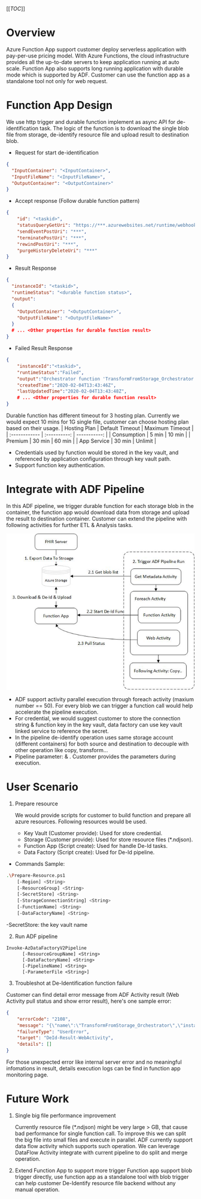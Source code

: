 [[_TOC_]]

# Overview
Azure Function App support customer deploy serverless application with pay-per-use pricing model. With Azure Functions, the cloud infrastructure provides all the up-to-date servers to keep application running at auto scale. Function App also supports long running application with durable mode which is supported by ADF. Customer can use the function app as a standalone tool not only for web request.

# Function App Design
We use http trigger and durable function implement as async API for de-identification task. The logic of the function is to download the single blob file from storage, de-identify resource file and upload result to destination blob.

* Request for start de-identification
```json
{ 
  "InputContainer": "<InputContainer>", 
  "InputFileName": "<InputFileName>",  
  "OutputContainer": "<OutputContainer>"
}
```

* Accept response (Follow durable function pattern)
```json
{
    "id": "<taskid>",
    "statusQueryGetUri": "https://***.azurewebsites.net/runtime/webhooks/durabletask/instances/**?taskHub=DurableFunctionsHub&connection=Storage&code=*****",
    "sendEventPostUri": "***",
    "terminatePostUri": "***",
    "rewindPostUri": "***",
    "purgeHistoryDeleteUri": "***"
}
```

* Result Response
```json
{
  "instanceId": "<taskid>",
  "runtimeStatus": "<durable function status>",
  "output": 
  {
    "OutputContainer": "<OutputContainer>",
    "OutputFileName": "<OutputFileName>"
  }
  # ... <Other properties for durable function result>
}
```

* Failed Result Response
```json
{
    "instanceId":"<taskid>",
    "runtimeStatus":"Failed",
    "output":"Orchestrator function 'TransformFromStorage_Orchestrator' failed: The activity function 'TransformFromStorage' failed: \"Container: not-exist-container not exist\". See the function execution logs for additional details.",
    "createdTime":"2020-02-04T13:43:46Z",
    "lastUpdatedTime":"2020-02-04T13:43:48Z",
    # ... <Other properties for durable function result>
}
```

Durable function has different timeout for 3 hosting plan. Currently we would expect 10 mins for 1G single file, customer can choose hosting plan based on their usage.
| Hosting Plan  | Default Timeout   | Maximum Timeout   |
| :------------ | :----------:      | -----------:      |
|  Consumption  | 5 min             | 10 min            |
|  Premium      | 30 min            | 60 min            |
|  App Service  | 30 min            | Unlimit           |

* Credentials used by function would be stored in the key vault, and referenced by application configuration through key vault path.
* Support function key authentication. 

# Integrate with ADF Pipeline
In this ADF pipeline, we trigger durable function for each storage blob in the container, the function app would download data from storage and upload the result to destination container. Customer can extend the pipeline with following activities for further ETL & Analysis tasks.

![ADF Pipeline.jpg](/.attachments/ADF%20Pipeline-54653e1f-fab7-40ac-8e1b-ef6418a2e9c9.jpg)

* ADF support activity parallel execution through foreach activity (maxium number == 50). For every blob we can trigger a function call would help accelerate the pipeline execution.
* For credential, we would suggest customer to store the connection string & function key in the key vault, data factory can use key vault linked service to reference the secret. 
* In the pipeline de-identify operation uses same storage account (different containers) for both source and destination to decouple with other operation like copy, transform... 
* Pipeline parameter: <SourceContainer> & <DestinationContainer>. Customer provides the parameters during execution.

# User Scenario
1. Prepare resource

   We would provide scripts for customer to build function and prepare all azure resources. Following resources would be used.
   - Key Vault (Customer provide): Used for store credential.
   - Storage (Customer provide): Used for store resource files (*.ndjson).
   - Function App (Script create): Used for handle De-Id tasks.
   - Data Factory (Script create): Used for De-Id pipeline.

* Commands Sample:
```sh
.\Prepare-Resource.ps1  
    [-Region] <String>
    [-ResourceGroup] <String> 
    [-SecretStore] <String>
    [-StorageConnectionString] <String>
    [-FunctionName] <String>
    [-DataFactoryName] <String>     
```
-SecretStore: the key vault name

2. Run ADF pipeline
```
Invoke-AzDataFactoryV2Pipeline
      [-ResourceGroupName] <String>
      [-DataFactoryName] <String>
      [-PipelineName] <String>
      [-ParameterFile <String>]
```

3. Troubleshot at De-Identification function failure

Customer can find detail error message from ADF Activity result (Web Activity pull status and show error result), here's one sample error:
```json
{
    "errorCode": "2108",
    "message": "{\"name\":\"TransformFromStorage_Orchestrator\",\"instanceId\":\"c92644840fe4451a9045bc11ffd7627d\",\"runtimeStatus\":\"Failed\",\"input\":{\"$type\":\"DeIdentification.TransformRequest, DeIdentification\",\"InputContainer\":\"not-exist-container\",\"InputFileName\":\"not-exist-file\",\"OutputContainer\":\"not-exist-file\"},\"customStatus\":null,\"output\":\"Orchestrator function 'TransformFromStorage_Orchestrator' failed: The activity function 'TransformFromStorage' failed: \\\"Container: not-exist-container not exist\\\". See the function execution logs for additional details.\",\"createdTime\":\"2020-02-04T13:51:31Z\",\"lastUpdatedTime\":\"2020-02-04T13:51:34Z\"}",
    "failureType": "UserError",
    "target": "DeId-Result-WebActivity",
    "details": []
}
```
For those unexpected error like internal server error and no meaningful infomations in result, details execution logs can be find in function app monitoring page.

# Future Work
1. Single big file performance improvement

   Currently resource file (*.ndjson) might be very large > GB, that cause bad performance for single function call. To improve this we can split the big file into small files and execute in parallel. ADF currently support data flow activity which supports such operation. We can leverage DataFlow Activity integrate with current pipeline to do split and merge operation.

2. Extend Function App to support more trigger
   Function app support blob trigger directly, use function app as a standalone tool with blob trigger can help customer De-Identify resource file backend without any manual operation. 


   






